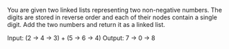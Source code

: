 You are given two linked lists representing two non-negative numbers.
The digits are stored in reverse order and each of their nodes contain a single digit.
Add the two numbers and return it as a linked list.

Input: (2 -> 4 -> 3) + (5 -> 6 -> 4)
Output: 7 -> 0 -> 8
